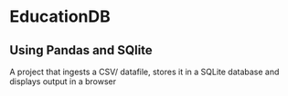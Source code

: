 # EducationDB
## Using Pandas and SQlite
A project that ingests a CSV/ datafile, stores it in a SQLite database and displays output in a browser 
